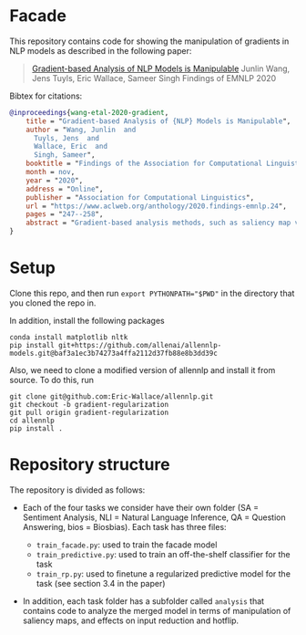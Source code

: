 # Facade

This repository contains code for showing the manipulation of gradients in NLP models as described in the following paper:

> [Gradient-based Analysis of NLP Models is Manipulable](https://arxiv.org/pdf/2010.05419.pdf)
> Junlin Wang, Jens Tuyls, Eric Wallace, Sameer Singh Findings of EMNLP 2020

Bibtex for citations:

```bibtex
@inproceedings{wang-etal-2020-gradient,
    title = "Gradient-based Analysis of {NLP} Models is Manipulable",
    author = "Wang, Junlin  and
      Tuyls, Jens  and
      Wallace, Eric  and
      Singh, Sameer",
    booktitle = "Findings of the Association for Computational Linguistics: EMNLP 2020",
    month = nov,
    year = "2020",
    address = "Online",
    publisher = "Association for Computational Linguistics",
    url = "https://www.aclweb.org/anthology/2020.findings-emnlp.24",
    pages = "247--258",
    abstract = "Gradient-based analysis methods, such as saliency map visualizations and adversarial input perturbations, have found widespread use in interpreting neural NLP models due to their simplicity, flexibility, and most importantly, the fact that they directly reflect the model internals. In this paper, however, we demonstrate that the gradients of a model are easily manipulable, and thus bring into question the reliability of gradient-based analyses. In particular, we merge the layers of a target model with a Facade Model that overwhelms the gradients without affecting the predictions. This Facade Model can be trained to have gradients that are misleading and irrelevant to the task, such as focusing only on the stop words in the input. On a variety of NLP tasks (sentiment analysis, NLI, and QA), we show that the merged model effectively fools different analysis tools: saliency maps differ significantly from the original model{'}s, input reduction keeps more irrelevant input tokens, and adversarial perturbations identify unimportant tokens as being highly important.",
}
```

# Setup

Clone this repo, and then run `export PYTHONPATH="$PWD"` in the directory that you cloned the repo in.

In addition, install the following packages

```
conda install matplotlib nltk
pip install git+https://github.com/allenai/allennlp-models.git@baf3a1ec3b74273a4ffa2112d37fb88e8b3dd39c
```

Also, we need to clone a modified version of allennlp and install it from source. To do this, run

```
git clone git@github.com:Eric-Wallace/allennlp.git
git checkout -b gradient-regularization
git pull origin gradient-regularization
cd allennlp
pip install .
```

# Repository structure

The repository is divided as follows:

- Each of the four tasks we consider have their own folder (SA = Sentiment Analysis, NLI = Natural Language Inference, QA = Question Answering, bios = Biosbias). Each task has three files:

  - `train_facade.py`: used to train the facade model
  - `train_predictive.py`: used to train an off-the-shelf classifier for the task
  - `train_rp.py`: used to finetune a regularized predictive model for the task (see section 3.4 in the paper)

- In addition, each task folder has a subfolder called `analysis` that contains code to analyze the merged model in terms of manipulation of saliency maps, and effects on input reduction and hotflip.

